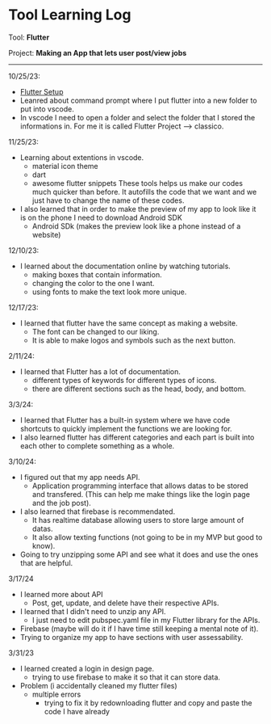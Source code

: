 # Tool Learning Log

Tool: **Flutter**

Project: **Making an App that lets user post/view jobs**

---

10/25/23:

* [Flutter Setup](https://www.youtube.com/watch?v=BqHOtlh3Dd4)
* Leanred about command prompt where I put flutter into a new folder to put into vscode.
* In vscode I need to open a folder and select the folder that I stored the informations in. For me it is called Flutter Project --> classico. 

11/25/23:
* Learning about extentions in vscode.
  * material icon theme
  * dart
  * awesome flutter snippets
These tools helps us make our codes much quicker than before. It autofills the code that we want and we just have to change the name of these codes.
* I also learned that in order to make the preview of my app to look like it is on the phone I need to download Android SDK 
  * Android SDk (makes the preview look like a phone instead of a website)

12/10/23:
* I learned about the documentation online by watching tutorials.
  * making boxes that contain information.
  * changing the color to the one I want.
  * using fonts to make the text look more unique.

12/17/23:
* I learned that flutter have the same concept as making a website.
  * The font can be changed to our liking.
  * It is able to make logos and symbols such as the next button.

2/11/24:
* I learned that Flutter has a lot of documentation.
  * different types of keywords for different types of icons.
  * there are different sections such as the head, body, and bottom.

3/3/24:
* I learned that Flutter has a built-in system where we have code shortcuts to quickly implement the functions we are looking for.
* I also learned flutter has different categories and each part is built into each other to complete something as a whole.

3/10/24:
* I figured out that my app needs API.
  * Application programming interface that allows datas to be stored and transfered. (This can help me make things like the login page and the job post).
* I also learned that firebase is recommendated.
  * It has realtime database allowing users to store large amount of datas.
  * It also allow texting functions (not going to be in my MVP but good to know).
* Going to try unzipping some API and see what it does and use the ones that are helpful.

3/17/24
* I learned more about API
  * Post, get, update, and delete have their respective APIs.
* I learned that I didn't need to unzip any API.
  * I just need to edit pubspec.yaml file in my Flutter library for the APIs.
* Firebase (maybe will do it if I have time still keeping a mental note of it).
* Trying to organize my app to have sections with user assessability.

3/31/23
* I learned created a login in design page.
  * trying to use firebase to make it so that it can store data.
* Problem (i accidentally cleaned my flutter files)
  * multiple errors
    * trying to fix it by redownloading flutter and copy and paste the code I have already 



<!--
* Links you used today (websites, videos, etc)
* Things you tried, progress you made, etc
* Challenges, a-ha moments, etc
* Questions you still have
* What you're going to try next
-->
